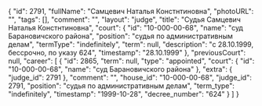 {
    "id": 2791,
    "fullName": "Самцевич Наталья Констнтиновна",
    "photoURL": "",
    "tags": [],
    "comment": "",
    "layout": "judge",
    "title": "Судья Самцевич Наталья Констнтиновна",
    "court": {
        "id": "10-000-00-68",
        "name": "суд Барановичского района",
        "position": "судья по административным делам",
        "termType": "indefinitely",
        "term": null,
        "description": "c 28.10.1999, бессрочно, по указу 624",
        "timestamp": "28.10.1999"
    },
    "previousCourt": null,
    "career": [
        {
            "id": 2865,
            "term": null,
            "type": "appointed",
            "court": {
                "id": "10-000-00-68",
                "name": "суд Барановичского района"
            },
            "extra": {
                "judge_id": 2791
            },
            "comment": "",
            "house_id": "10-000-00-68",
            "judge_id": 2791,
            "position": "судья по административным делам",
            "term_type": "indefinitely",
            "timestamp": "1999-10-28",
            "decree_number": "624"
        }
    ]
}